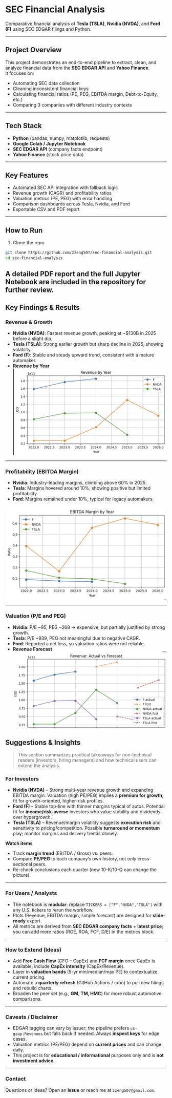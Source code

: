 # SEC Financial Analysis

Comparative financial analysis of **Tesla (TSLA)**, **Nvidia (NVDA)**, and **Ford (F)** using SEC EDGAR filings and Python.

---

## Project Overview
This project demonstrates an end-to-end pipeline to extract, clean, and analyze financial data from the **SEC EDGAR API** and **Yahoo Finance**.  
It focuses on:
- Automating SEC data collection  
- Cleaning inconsistent financial keys  
- Calculating financial ratios (PE, PEG, EBITDA margin, Debt-to-Equity, etc.)  
- Comparing 3 companies with different industry contexts  

---

## Tech Stack
- **Python** (pandas, numpy, matplotlib, requests)  
- **Google Colab / Jupyter Notebook**  
- **SEC EDGAR API** (company facts endpoint)  
- **Yahoo Finance** (stock price data)  

---

## Key Features
- Automated SEC API integration with fallback logic  
- Revenue growth (CAGR) and profitability ratios  
- Valuation metrics (PE, PEG) with error handling  
- Comparison dashboards across Tesla, Nvidia, and Ford  
- Exportable CSV and PDF report  

---

## How to Run

1. Clone the repo

```bash
git clone https://github.com/zzeng507/sec-financial-analysis.git
cd sec-financial-analysis
```

## A detailed PDF report and the full Jupyter Notebook are included in the repository for further review.

## Key Findings & Results

### Revenue & Growth
- **Nvidia (NVDA)**: Fastest revenue growth, peaking at ~$130B in 2025 before a slight dip.  
- **Tesla (TSLA)**: Strong earlier growth but sharp decline in 2025, showing volatility.  
- **Ford (F)**: Stable and steady upward trend, consistent with a mature automaker.
- **Revenue by Year**
![Revenue by Year](revenue_by_year.png.png) 



---

### Profitability (EBITDA Margin)
- **Nvidia**: Industry-leading margins, climbing above 60% in 2025.  
- **Tesla**: Margins hovered around 10%, showing positive but limited profitability.  
- **Ford**: Margins remained under 10%, typical for legacy automakers.  

![EBITDA Margin by Year](ebitda_margin.png.png)

---

### Valuation (P/E and PEG)
- **Nvidia**: P/E ~95, PEG ~268 → expensive, but partially justified by strong growth.  
- **Tesla**: P/E ~939, PEG not meaningful due to negative CAGR.  
- **Ford**: Reported a net loss, so valuation ratios were not reliable.
- **Revenue Forecast**
![Revenue Forecast](revenue_forecast.png.png)

## Suggestions & Insights

> This section summarizes practical takeaways for non-technical readers (investors, hiring managers) and how technical users can extend the analysis.

### For Investors
- **Nvidia (NVDA)** – Strong multi-year revenue growth and expanding EBITDA margin. Valuation (high PE/PEG) implies a **premium for growth**; fit for growth-oriented, higher-risk profiles.
- **Ford (F)** – Stable top-line with thinner margins typical of autos. Potential fit for **income/risk-averse** investors who value stability and dividends over hypergrowth.
- **Tesla (TSLA)** – Revenue/margin volatility suggests **execution risk** and sensitivity to pricing/competition. Possible **turnaround or momentum** play; monitor margins and delivery trends closely.

**Watch items**
- Track **margin trend** (EBITDA / Gross) vs. peers.
- Compare **PE/PEG** to each company’s own history, not only cross-sectional peers.
- Re-check conclusions each quarter (new 10-K/10-Q can change the picture).

---

### For Users / Analysts
- The notebook is **modular**: replace `TICKERS = ["F","NVDA","TSLA"]` with any U.S. tickers to rerun the workflow.
- Plots (Revenue, EBITDA margin, simple forecast) are designed for **slide-ready** export.
- All metrics are derived from **SEC EDGAR company facts** + **latest price**; you can add more ratios (ROE, ROA, FCF, D/E) in the metrics block.

---

### How to Extend (Ideas)
- Add **Free Cash Flow** (CFO – CapEx) and **FCF margin** once CapEx is available; include **CapEx intensity** (CapEx/Revenue).
- Layer in **valuation bands** (5-yr min/median/max PE) to contextualize current pricing.
- Automate a **quarterly refresh** (GitHub Actions / cron) to pull new filings and rebuild charts.
- Broaden the peer set (e.g., **GM, TM, HMC**) for more robust automotive comparisons.

---

### Caveats / Disclaimer
- EDGAR tagging can vary by issuer; the pipeline prefers `us-gaap:Revenues` but falls back if needed. Always **inspect keys** for edge cases.
- Valuation metrics (PE/PEG) depend on **current prices** and can change daily.
- This project is for **educational / informational** purposes only and is **not investment advice**.

---

### Contact
Questions or ideas? Open an **Issue** or reach me at `zzeng507@gmail.com`.



